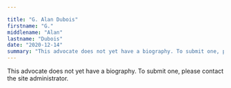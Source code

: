 ```yaml
---

title: "G. Alan Dubois"
firstname: "G."
middlename: "Alan"
lastname: "Dubois"
date: "2020-12-14"
summary: "This advocate does not yet have a biography. To submit one, please contact the site administrator."
---
```

This advocate does not yet have a biography. To submit one, please contact the site administrator.

